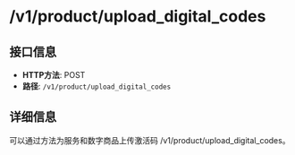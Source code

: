 # /v1/product/upload_digital_codes

## 接口信息

- **HTTP方法**: POST
- **路径**: `/v1/product/upload_digital_codes`

## 详细信息

可以通过方法为服务和数字商品上传激活码 /v1/product/upload_digital_codes。
